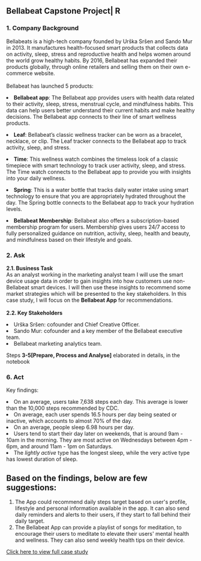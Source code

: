 <h2> Bellabeat Capstone Project| R </h2>
  <h3> 1. Company Background </h3>
  <p>  Bellabeats is a high-tech company founded by Urška Sršen and Sando Mur in 2013.
    It manufactures health-focused smart products that collects data on activity, sleep, stress and reproductive health and helps women around the world grow healthy habits. 
    By 2016, Bellabeat has expanded their products globally, through online retailers and selling them on their own e-commerce website.
    <br>
  <br> Bellabeat has launched 5 products:
    
 <p> <li><b>Bellabeat app</b>: The Bellabeat app provides users with health data related to their activity, sleep, stress, menstrual cycle, and mindfulness habits.
    This data can help users better understand their current habits and make healthy decisions. The Bellabeat app connects to their line of smart wellness products.</li></p>
 <p> <li><b>Leaf</b>: Bellabeat’s classic wellness tracker can be worn as a bracelet, necklace, or clip. The Leaf tracker connects to the Bellabeat app to track activity, sleep, and stress.</li></p>
  <p><li><b>Time</b>: This wellness watch combines the timeless look of a classic timepiece with smart technology to track user activity, sleep, and stress.
    The Time watch connects to the Bellabeat app to provide you with insights into your daily wellness.</li></p>
  <p><li><b>Spring</b>: This is a water bottle that tracks daily water intake using smart technology to ensure that you are appropriately hydrated throughout the day. 
    The Spring bottle connects to the Bellabeat app to track your hydration levels.</li></p>
 <p> <li><b>Bellabeat Membership</b>: Bellabeat also offers a subscription-based membership program for users.
    Membership gives users 24/7 access to fully personalized guidance on nutrition, activity, sleep, health and beauty, and mindfulness based on their lifestyle and goals.</li></p>
    
  </p>
  <h3> 2. Ask </h3>
  <p> <b>2.1. Business Task</b>
  <br>
  As an analyst working in the marketing analyst team I will use the smart device usage data in order to gain insights into how customers use non-Bellabeat smart devices. I will then use these insights to recommend some market strategies which will be presented to the key stakeholders.
  In this case study, I will focus on the <b>Bellabeat App</b> for recommendations.
  <br>
   <br> <b>2.2. Key Stakeholders</b>
    <br>
      <li>Urška Sršen: cofounder and Chief Creative Officer.</li>
      <li>Sando Mur: cofounder and a key member of the Bellabeat executive team.</li>
      <li>Bellabeat marketing analytics team.</li>
  
  </p>
  <p> Steps <b>3-5[Prepare, Process and Analyse]</b> elaborated in details, in the notebook</p>
  
  <h3>6. Act </h3>
  <p>
    Key findings: <br> 
      <li>On an average, users take 7,638 steps each day. This average is lower than the 10,000 steps recommended by CDC.</li>
      <li>On average, each user spends 16.5 hours per day being seated or inactive, which accounts to almost 70% of the day.</li>
      <li>On an average, people sleep 6.98 hours per day.</li>
      <li>Users tend to start their day later on weekends, that is around 9am - 10am in the morning. They are most active on Wednesdays between 4pm - 6pm, and around 11am - 1pm on Saturdays.</li>
      <li>The <i>lightly active</i> type has the longest sleep, while the very active type has lowest duration of sleep.</li>
   
  </p>
  <p>
    <h2>Based on the findings, below are few suggestions:</h2>
    <ol>
      <li>The App could recommend daily steps target based on user's profile, lifestyle and personal information available in the app.
        It can also send daily reminders and alerts to their users, if they start to fall behind their daily target.</li>
       <li>The Bellabeat App can provide a playlist of songs for meditation, to encourage their users to meditate to elevate their users' mental health and wellness. 
         They can also send weekly health tips on their device.</li>
    </ol>
  </p>
  <a href = "https://www.kaggle.com/code/rupashijaiswal/bellabeat-capstone-project">Click here to view full case study</a>
